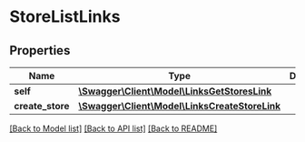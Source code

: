 # StoreListLinks

## Properties
Name | Type | Description | Notes
------------ | ------------- | ------------- | -------------
**self** | [**\Swagger\Client\Model\LinksGetStoresLink**](LinksGetStoresLink.md) |  | [optional] 
**create_store** | [**\Swagger\Client\Model\LinksCreateStoreLink**](LinksCreateStoreLink.md) |  | [optional] 

[[Back to Model list]](../README.md#documentation-for-models) [[Back to API list]](../README.md#documentation-for-api-endpoints) [[Back to README]](../README.md)


